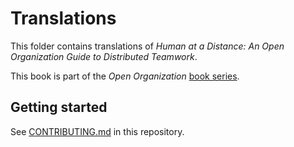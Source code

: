 # Translations
This folder contains translations of *Human at a Distance: An Open Organization Guide to Distributed Teamwork*.

This book is part of the *Open Organization* [book series](https://theopenorganization.org/books/).

## Getting started
See [CONTRIBUTING.md](https://github.com/open-organization/open-org-distributed-work-guide/blob/master/CONTRIBUTING.md) in this repository.
